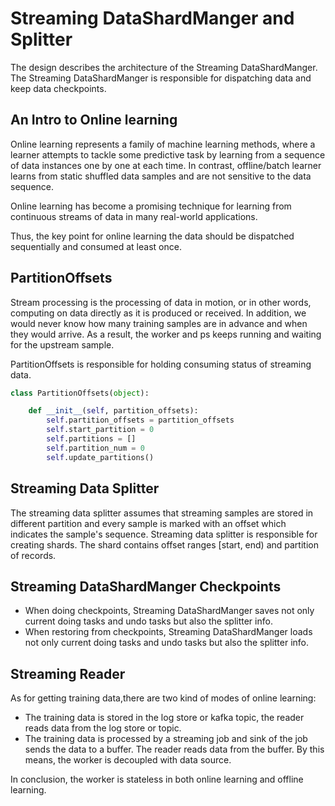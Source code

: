 # Streaming DataShardManger and Splitter

The design describes the architecture of the Streaming DataShardManger.
The Streaming DataShardManger is responsible for dispatching data and keep data checkpoints.

## An Intro to Online learning

Online learning represents a family of machine learning methods, where a learner attempts
to tackle some predictive task by learning from a sequence of data instances one by one
at each time. In contrast, offline/batch learner
learns from static shuffled data samples and are not sensitive to the data sequence.

Online learning has become a promising technique for learning from continuous
streams of data in many real-world applications.

Thus, the key point for online learning the data should be dispatched sequentially and consumed at least once.

## PartitionOffsets

Stream processing is the processing of data in motion, or in other words,
computing on data directly as it is produced or received.
In addition, we would never know how many training samples are in advance and when they would arrive.
As a result, the worker and ps keeps running and waiting for the upstream sample.

PartitionOffsets is responsible for holding consuming status of streaming data.

```Python
class PartitionOffsets(object):

    def __init__(self, partition_offsets):
        self.partition_offsets = partition_offsets
        self.start_partition = 0
        self.partitions = []
        self.partition_num = 0
        self.update_partitions()
```

## Streaming Data Splitter

The streaming data splitter assumes that streaming samples are stored in different partition and every sample is marked
with an offset which indicates the sample's sequence. Streaming data splitter is responsible for creating shards.
The shard contains offset ranges [start, end) and partition of records.

## Streaming DataShardManger Checkpoints

- When doing checkpoints, Streaming DataShardManger saves not only current doing tasks and
undo tasks but also the splitter info.
- When restoring from checkpoints, Streaming DataShardManger loads not only current doing
tasks and undo tasks but also the splitter info.

## Streaming Reader

As for getting training data,there are two kind of modes of online learning:

- The training data is stored in the log store or kafka topic, the reader reads data from the log store or topic.
- The training data is processed by a streaming job and sink of the job sends the data to a buffer. The reader
reads data from the buffer. By this means, the worker is decoupled with data source.

In conclusion, the worker is stateless in both online learning and offline learning.
